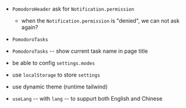 - `PomodoroHeader` ask for `Notification.permission`

  - when the `Notification.permission` is "denied",
    we can not ask again?

- `PomodoroTasks`
- `PomodoroTasks` -- show current task name in page title

- be able to config `settings.modes`

- use `localStorage` to store `settings`

- use dynamic theme (runtime tailwind)

- `useLang` -- with `lang` -- to suppurt both English and Chinese
